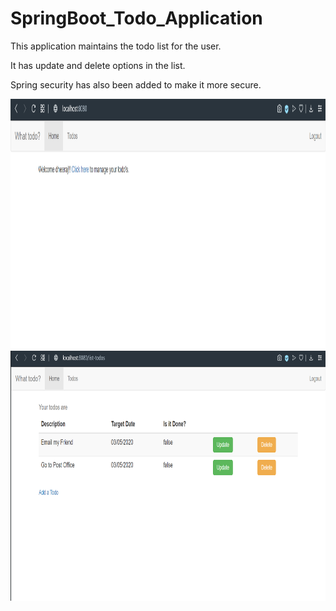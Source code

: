 # SpringBoot_Todo_Application

This application maintains the todo list for the user.

It has update and delete options in the list.

Spring security has also been added to make it more secure.

<img src="Screenshot_1.PNG" alt="SC"   
	title="A cute kitten" width="900" height="400" />  <img src="Screenshot_2.PNG" alt="SC" title="A cute kitten" width="900" height="400" />
  

